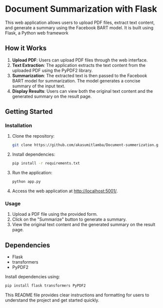 # Document Summarization with Flask

This web application allows users to upload PDF files, extract text content, and generate a summary using the Facebook BART model. It is built using Flask, a Python web framework

## How it Works

1. **Upload PDF**: Users can upload PDF files through the web interface.
2. **Text Extraction**: The application extracts the text content from the uploaded PDF using the PyPDF2 library.
3. **Summarization**: The extracted text is then passed to the Facebook BART model for summarization. The model generates a concise summary of the input text.
4. **Display Results**: Users can view both the original text content and the generated summary on the result page.

## Getting Started

### Installation

1. Clone the repository:

    ```bash
    git clone https://github.com/akasumitlamba/Document-summerization.git
    ```

2. Install dependencies:

    ```bash
    pip install -r requirements.txt
    ```

3. Run the application:

    ```bash
    python app.py
    ```

4. Access the web application at [http://localhost:5001/](http://localhost:5001/).

### Usage

1. Upload a PDF file using the provided form.
2. Click on the "Summarize" button to generate a summary.
3. View the original text content and the generated summary on the result page.

## Dependencies

- Flask
- transformers
- PyPDF2

Install dependencies using:

```bash
pip install flask transformers PyPDF2
```
This README file provides clear instructions and formatting for users to understand the project and get started quickly.

